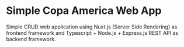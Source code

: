 # Simple Copa America Web App

Simple CRUD web application using Nuxt.js (Server Side Rendering) as frontend framework and Typescript + Node.js + Express.js REST API as backend framework.
